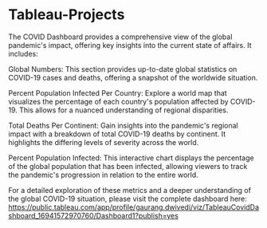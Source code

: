 # Tableau-Projects

The COVID Dashboard provides a comprehensive view of the global pandemic's impact, offering key insights into the current state of affairs. It includes:

Global Numbers: This section provides up-to-date global statistics on COVID-19 cases and deaths, offering a snapshot of the worldwide situation.

Percent Population Infected Per Country: Explore a world map that visualizes the percentage of each country's population affected by COVID-19. This allows for a nuanced understanding of regional disparities.

Total Deaths Per Continent: Gain insights into the pandemic's regional impact with a breakdown of total COVID-19 deaths by continent. It highlights the differing levels of severity across the world.

Percent Population Infected: This interactive chart displays the percentage of the global population that has been infected, allowing viewers to track the pandemic's progression in relation to the entire world.

For a detailed exploration of these metrics and a deeper understanding of the global COVID-19 situation, please visit the complete dashboard
here: https://public.tableau.com/app/profile/gaurang.dwivedi/viz/TableauCovidDashboard_16941572970760/Dashboard1?publish=yes
